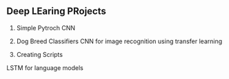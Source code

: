 ## Deep LEaring PRojects

1. Simple Pytroch CNN

2. Dog Breed Classifiers
CNN for image recognition using transfer learning

3. Creating Scripts

LSTM for language models
